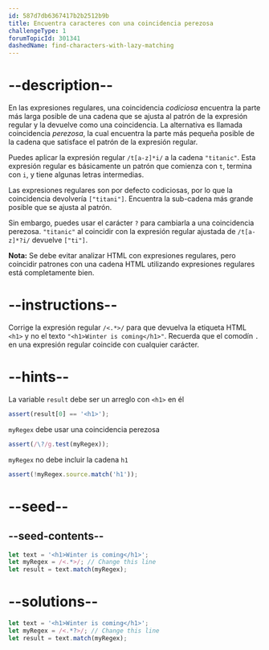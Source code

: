 ```yaml
---
id: 587d7db6367417b2b2512b9b
title: Encuentra caracteres con una coincidencia perezosa
challengeType: 1
forumTopicId: 301341
dashedName: find-characters-with-lazy-matching
---
```


# --description--

En las expresiones regulares, una coincidencia <dfn>codiciosa</dfn> encuentra la parte más larga posible de una cadena que se ajusta al patrón de la expresión regular y la devuelve como una coincidencia. La alternativa es llamada coincidencia <dfn>perezosa</dfn>, la cual encuentra la parte más pequeña posible de la cadena que satisface el patrón de la expresión regular.

Puedes aplicar la expresión regular `/t[a-z]*i/` a la cadena `"titanic"`. Esta expresión regular es básicamente un patrón que comienza con `t`, termina con `i`, y tiene algunas letras intermedias.

Las expresiones regulares son por defecto codiciosas, por lo que la coincidencia devolvería `["titani"]`. Encuentra la sub-cadena más grande posible que se ajusta al patrón.

Sin embargo, puedes usar el carácter `?` para cambiarla a una coincidencia perezosa. `"titanic"` al coincidir con la expresión regular ajustada de `/t[a-z]*?i/` devuelve `["ti"]`.

**Nota:** Se debe evitar analizar HTML con expresiones regulares, pero coincidir patrones con una cadena HTML utilizando expresiones regulares está completamente bien.

# --instructions--

Corrige la expresión regular `/<.*>/` para que devuelva la etiqueta HTML `<h1>` y no el texto `"<h1>Winter is coming</h1>"`. Recuerda que el comodín `.` en una expresión regular coincide con cualquier carácter.

# --hints--

La variable `result` debe ser un arreglo con `<h1>` en él

```js
assert(result[0] == '<h1>');
```

`myRegex` debe usar una coincidencia perezosa

```js
assert(/\?/g.test(myRegex));
```

`myRegex` no debe incluir la cadena `h1`

```js
assert(!myRegex.source.match('h1'));
```

# --seed--

## --seed-contents--

```js
let text = '<h1>Winter is coming</h1>';
let myRegex = /<.*>/; // Change this line
let result = text.match(myRegex);
```

# --solutions--

```js
let text = '<h1>Winter is coming</h1>';
let myRegex = /<.*?>/; // Change this line
let result = text.match(myRegex);
```
